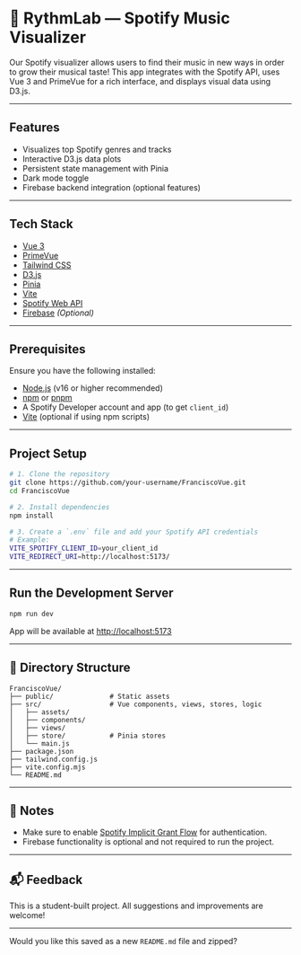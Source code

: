 
# 🎵 RythmLab — Spotify Music Visualizer

Our Spotify visualizer allows users to find their music in new ways in order to grow their musical taste! This app integrates with the Spotify API, uses Vue 3 and PrimeVue for a rich interface, and displays visual data using D3.js.

---

## Features

- Visualizes top Spotify genres and tracks
- Interactive D3.js data plots
- Persistent state management with Pinia
- Dark mode toggle
- Firebase backend integration (optional features)

---

## Tech Stack

- [Vue 3](https://vuejs.org/)
- [PrimeVue](https://www.primefaces.org/primevue/)
- [Tailwind CSS](https://tailwindcss.com/)
- [D3.js](https://d3js.org/)
- [Pinia](https://pinia.vuejs.org/)
- [Vite](https://vitejs.dev/)
- [Spotify Web API](https://developer.spotify.com/documentation/web-api/)
- [Firebase](https://firebase.google.com/) *(Optional)*

---

## Prerequisites

Ensure you have the following installed:

- [Node.js](https://nodejs.org/) (v16 or higher recommended)
- [npm](https://www.npmjs.com/) or [pnpm](https://pnpm.io/)
- A Spotify Developer account and app (to get `client_id`)
- [Vite](https://vitejs.dev/) (optional if using npm scripts)

---

## Project Setup

```bash
# 1. Clone the repository
git clone https://github.com/your-username/FranciscoVue.git
cd FranciscoVue

# 2. Install dependencies
npm install

# 3. Create a `.env` file and add your Spotify API credentials
# Example:
VITE_SPOTIFY_CLIENT_ID=your_client_id
VITE_REDIRECT_URI=http://localhost:5173/
```

---

## Run the Development Server

```bash
npm run dev
```

App will be available at [http://localhost:5173](http://localhost:5173)

---

## 📁 Directory Structure

```
FranciscoVue/
├── public/              # Static assets
├── src/                 # Vue components, views, stores, logic
│   ├── assets/          
│   ├── components/      
│   ├── views/           
│   ├── store/           # Pinia stores
│   └── main.js          
├── package.json         
├── tailwind.config.js   
├── vite.config.mjs      
└── README.md            
```

---

## 🧪 Notes

- Make sure to enable [Spotify Implicit Grant Flow](https://developer.spotify.com/documentation/general/guides/authorization-guide/#implicit-grant-flow) for authentication.
- Firebase functionality is optional and not required to run the project.

---

## 📬 Feedback

This is a student-built project. All suggestions and improvements are welcome!

---

Would you like this saved as a new `README.md` file and zipped?
